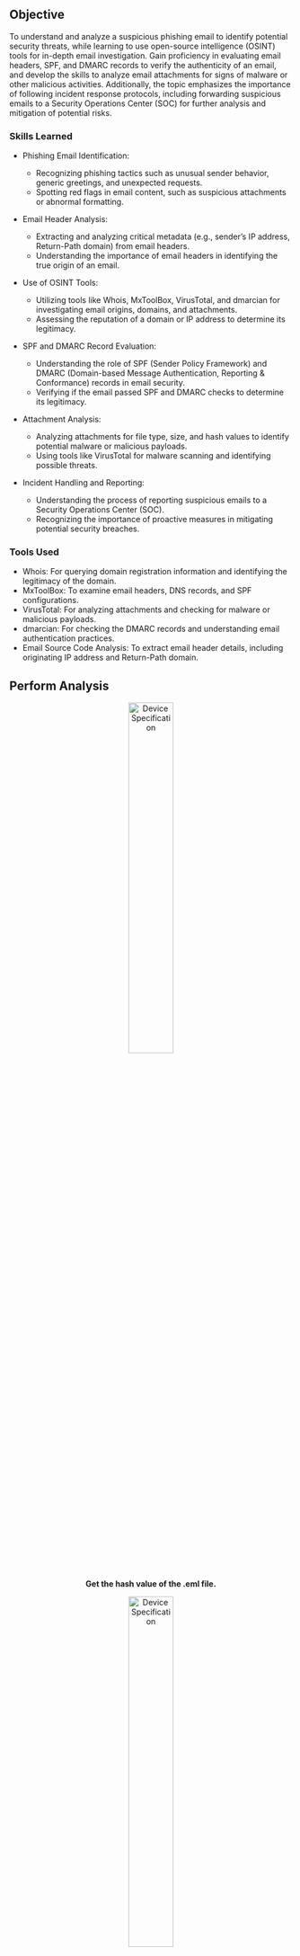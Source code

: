## Objective

To understand and analyze a suspicious phishing email to identify potential security threats, while learning to use open-source intelligence (OSINT) tools for in-depth email investigation. Gain proficiency in evaluating email headers, SPF, and DMARC records to verify the authenticity of an email, and develop the skills to analyze email attachments for signs of malware or other malicious activities. Additionally, the topic emphasizes the importance of following incident response protocols, including forwarding suspicious emails to a Security Operations Center (SOC) for further analysis and mitigation of potential risks.

### Skills Learned

- Phishing Email Identification:
  - Recognizing phishing tactics such as unusual sender behavior, generic greetings, and unexpected requests.
  - Spotting red flags in email content, such as suspicious attachments or abnormal formatting.

- Email Header Analysis:
  - Extracting and analyzing critical metadata (e.g., sender’s IP address, Return-Path domain) from email headers.
  - Understanding the importance of email headers in identifying the true origin of an email.

 - Use of OSINT Tools:
   - Utilizing tools like Whois, MxToolBox, VirusTotal, and dmarcian for investigating email origins, domains, and attachments.
   - Assessing the reputation of a domain or IP address to determine its legitimacy.

 - SPF and DMARC Record Evaluation:
   - Understanding the role of SPF (Sender Policy Framework) and DMARC (Domain-based Message Authentication, Reporting & Conformance) records in email security.
   - Verifying if the email passed SPF and DMARC checks to determine its legitimacy.

 - Attachment Analysis:
   - Analyzing attachments for file type, size, and hash values to identify potential malware or malicious payloads.
   - Using tools like VirusTotal for malware scanning and identifying possible threats.

 - Incident Handling and Reporting:
   - Understanding the process of reporting suspicious emails to a Security Operations Center (SOC).
   - Recognizing the importance of proactive measures in mitigating potential security breaches.

### Tools Used

- Whois: For querying domain registration information and identifying the legitimacy of the domain.
- MxToolBox: To examine email headers, DNS records, and SPF configurations.
- VirusTotal: For analyzing attachments and checking for malware or malicious payloads.
- dmarcian: For checking the DMARC records and understanding email authentication practices.
- Email Source Code Analysis: To extract email header details, including originating IP address and Return-Path domain.

## Perform Analysis

<p align="center">
<img src="https://imgur.com/mzloYSY.png" height="40%" width="40%" alt="Device Specification"/>
<br/>
<b>Get the hash value of the .eml file.</b>
<br/>

<p align="center">
<img src="https://imgur.com/yF7ypdf.png" height="40%" width="40%" alt="Device Specification"/>
<br/>
<b>VirusTotal is a powerful tool for malware analysis, offering extensive capabilities to uncover detailed information based on what we're seeking. By searching for a hash, it provides a reputation score and other relevant data to help quickly assess the file's nature.</b>
<br/>

## Outcome

- Improved Email Security Awareness:
  - Identify phishing attempts effectively and take proactive steps to prevent them.
  - Enhanced understanding of how email security protocols (SPF, DMARC) help protect against spoofing and phishing attacks.
 
- Hands-on Experience with Cybersecurity Tools:
  - Gaining practical experience with OSINT tools to investigate and validate suspicious communications in real-world scenarios.
 
- Effective Use of Incident Response Protocols:
  - Understand the importance of working with a SOC and following organizational protocols when encountering potential threats.

- Practical Understanding of Attachment Threats:
  - Evaluate email attachments for signs of malware to prevent possible infections.

- Real-World Application of Cybersecurity Concepts:
  - By engaging in a practical challenge, apply cybersecurity concepts such as phishing identification, email header analysis, and attachment investigation, to prepare for real-world cybersecurity tasks.

## Acknowledgements
- [TryHackMe - The Greenholt Phish](https://tryhackme.com/r/room/phishingemails5fgjlzxc)
- [Whois](https://www.whois.com/whois/)
- [MxToolBox](https://mxtoolbox.com/SuperTool.aspx)
- [VirusTotal](https://www.virustotal.com/gui/home/search)
- [dmarcian](https://dmarcian.com/dmarc-inspector/)
